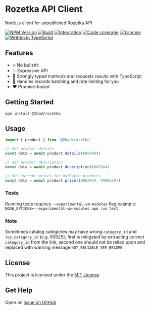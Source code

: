 # Rozetka API Client

Node.js client for unpublished Rozetka API

[![NPM Version](https://img.shields.io/npm/v/@2bad/rozetka)](https://www.npmjs.com/package/@2bad/rozetka)
[![Build](https://github.com/2BAD/rozetka/actions/workflows/build.yml/badge.svg)](https://github.com/2BAD/rozetka/actions/workflows/build.yml)
[![Integration](https://github.com/2BAD/rozetka/actions/workflows/integration.yml/badge.svg)](https://github.com/2BAD/rozetka/actions/workflows/integration.yml)
[![Code coverage](https://img.shields.io/codecov/c/github/2BAD/rozetka)](https://codecov.io/gh/2BAD/rozetka)
[![License](https://img.shields.io/npm/l/@2bad/rozetka)](https://www.npmjs.com/package/@2bad/rozetka)
[![Written in TypeScript](https://img.shields.io/github/languages/top/2BAD/rozetka)](https://github.com/2BAD/rozetka/search?l=typescript)

## Features

- 🔥 No bullshit
- ✨ Expressive API
- 💪 Strongly typed methods and requests results with TypeScript
- 🚀 Handles records batching and rate limiting for you
- ❤️ Promise-based

## Getting Started

```console
npm install @2bad/rozetka
```

## Usage

```typescript
import { product } from '@2bad/rozetka'

// Get product details
const data = await product.details(6802844)

// Get product description
const data = await product.description(6802844)

// Get current prices for multiple products
const data = await product.price([6802844, 9906369])
```

### Tests

Running tests requires `--experimental-vm-modules` flag
example: `NODE_OPTIONS=--experimental-vm-modules npm run test`

### Note

Sometimes catalog categories may have wrong `category_id` and `top_category_id` (e.g. 80025), first is mitigated by extracting correct `category_id` from the link, second one should not be relied upon and replaced with warning message `NOT_RELIABLE_SEE_README`.

## License

This project is licensed under the [MIT License](https://github.com/2BAD/rozetka/blob/main/LICENSE)

## Get Help

Open an [issue on GitHub](https://github.com/2bad/rozetka/issues/new)

